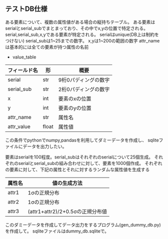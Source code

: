 ## テストDB仕様

ある要素について、複数の属性値がある場合の縦持ちテーブル。
ある要素はserialとserial_subでまとまっており、その中でx,yの位置で特定される。
serial,serial_sub,x,yである要素が特定される。
serialはunique(DB上は制約をつけない)
serial_subは1~25までの数字。
x,yは1~200の範囲の数字
attr_nameは基本的には全ての要素が持つ属性の名前

- value_table

|フィールド名|形|概要|
|----|----|----|
|serial|str|9桁0パディングの数字|
|serial_sub|str|2桁0パディングの数字|
|x|int|要素のxの位置|
|y|int|要素のyの位置|
|attr_name|str|属性名|
|attr_value|float|属性値|

この条件でpythonでnumpy,pandasを利用してダミーデータを作成し、
sqliteファイルにデータを出力したい。

要素はserialを100程度。serial_subはそれぞれのserialについて25個生成。
それぞれのserialとserial_subの組み合わせに対して、要素を1000個作成。
それぞれの要素に対して、下記の属性とそれに対するランダムな属性値を生成する

|属性名|値の生成方法|
|----|----|
|attr1|1σの正規分布|
|attr2|1σの正規分布|
|attr3|(attr1+attr2)/2+0.5σの正規分布値|

このダミーデータを作成してデータ出力をするプログラム(gen_dummy_db.py)を作成して。
sqliteファイルはdummy_db.sqliteで。
